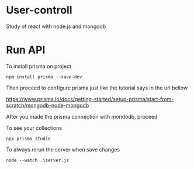 # User-controll
Study of react with node.js and mongodb

# Run API

To install prisma on project

``npm install prisma --save-dev``

Then proceed to configure prisma just like the tutorial says in the url bellow

https://www.prisma.io/docs/getting-started/setup-prisma/start-from-scratch/mongodb-node-mongodb

After you made the prisma connection with mondodb, proceed

To see your collections

``npx prisma studio``

To always rerun the server when save changes

``node --watch .\server.js``
